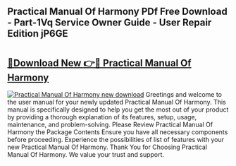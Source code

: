 ## Practical Manual Of Harmony PDf Free Download - Part-1Vq Service Owner Guide - User Repair Edition jP6GE

# <h2><a href="http://cf2476.oget.top/?id=Practical+Manual+Of+Harmony">🔗Download New 👉🔴 Practical Manual Of Harmony</a></h2>

[![Practical Manual Of Harmony new download](https://i.imgur.com/5g1atiW.png)](http://cf2476.oget.top/?id=Practical+Manual+Of+Harmony)
Greetings and welcome to the user manual for your newly updated Practical Manual Of Harmony. This manual is specifically designed to help you get the most out of your product by providing a thorough explanation of its features, setup, usage, maintenance, and problem-solving. Please Review Practical Manual Of Harmony the Package Contents Ensure you have all necessary components before proceeding. Experience the possibilities of list of features with your new Practical Manual Of Harmony. Thank You for Choosing Practical Manual Of Harmony. We value your trust and support.
